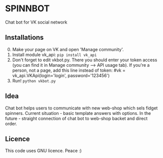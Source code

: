 SPINNBOT
========

Chat bot for VK social network

## Installations

0. Make your page on VK and open 'Manage community'.
1. Install module vk_api: `pip install vk_api`
2. Don't forget to edit vkbot.py. There you should enter your token access (you can find it in Manage community --> API usage tab). If you're a person, not a page, add this line instead of token:
#vk = vk_api.VKApi(login='login', password='123456')
4. Run! `python vkbot.py`

## Idea

Chat bot helps users to communicate with new web-shop which sels fidget spinners.
Current situation - basic template answers with options. In the future - straight connection of chat bot to web-shop backet and direct order.

## Licence

This code uses GNU licence. Peace :)
